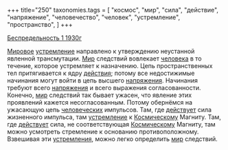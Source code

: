 +++
title="250"
taxonomies.tags = [
 "космос",
 "мир",
 "сила",
 "действие",
 "напряжение",
 "человечество",
 "человек",
 "устремление",
 "пространство",
]
+++

[Беспредельность 1 1930г](/agni/1930)

[Мировое](/tags/[мир](/tags/мир)) [устремление](/tags/устремление) направлено к утверждению неустанной явленной трансмутации. [Мир](/tags/[мир](/tags/мир)) следствий вовлекает [человека](/tags/человек) в то течение, которое устремляет к назначению. Цепь пространственных тел притягивается к ядру [действия](/tags/действие); потому все недостижимые начинания могут войти в цепь высшего [напряжения](/tags/напряжение). Начинания требуют всего [напряжения](/tags/напряжение) и всего выражения согласованности. Конечно, [мир](/tags/мир) следствий так бывает ужасен, что явление этих проявлений кажется несогласованным. Потому обернёмся на ужасающую цепь [человеческих](/tags/человечество) импульсов. Там, где [действует](/tags/действие) сила жизненного импульса, там [устремление](/tags/устремление) к [Космическому](/tags/космос) Магниту. Там, где [действует](/tags/действие) сила, не соответствующая [Космическому](/tags/космос) Магниту, там можно усмотреть стремление к основанию противоположному. Взвешивая эти [устремления](/tags/устремление), можно легко определить [мир](/tags/мир) следствий.